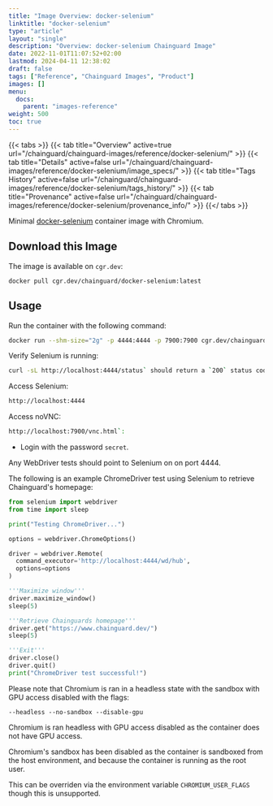 ```yaml
---
title: "Image Overview: docker-selenium"
linktitle: "docker-selenium"
type: "article"
layout: "single"
description: "Overview: docker-selenium Chainguard Image"
date: 2022-11-01T11:07:52+02:00
lastmod: 2024-04-11 12:38:02
draft: false
tags: ["Reference", "Chainguard Images", "Product"]
images: []
menu: 
  docs: 
    parent: "images-reference"
weight: 500
toc: true
---
```


{{< tabs >}}
{{< tab title="Overview" active=true url="/chainguard/chainguard-images/reference/docker-selenium/" >}}
{{< tab title="Details" active=false url="/chainguard/chainguard-images/reference/docker-selenium/image_specs/" >}}
{{< tab title="Tags History" active=false url="/chainguard/chainguard-images/reference/docker-selenium/tags_history/" >}}
{{< tab title="Provenance" active=false url="/chainguard/chainguard-images/reference/docker-selenium/provenance_info/" >}}
{{</ tabs >}}



<!--overview:start-->
Minimal [docker-selenium](https://github.com/SeleniumHQ/docker-selenium) container image with Chromium.
<!--overview:end-->

## Download this Image

The image is available on `cgr.dev`:

```
docker pull cgr.dev/chainguard/docker-selenium:latest
```


<!--body:start-->

## Usage

Run the container with the following command:

```bash
docker run --shm-size="2g" -p 4444:4444 -p 7900:7900 cgr.dev/chainguard/docker-selenium:latest
```

Verify Selenium is running:

```bash
curl -sL http://localhost:4444/status` should return a `200` status code, and the response body should contain `{"value":{"ready":true}}` with 1 `availability: UP` node.
```

Access Selenium:

```bash
http://localhost:4444
```

Access noVNC:

```bash
http://localhost:7900/vnc.html`:
```

* Login with the password `secret`.

Any WebDriver tests should point to Selenium on on port 4444.

The following is an example ChromeDriver test using Selenium to retrieve Chainguard's homepage:

```python
from selenium import webdriver
from time import sleep

print("Testing ChromeDriver...")

options = webdriver.ChromeOptions()

driver = webdriver.Remote(
  command_executor='http://localhost:4444/wd/hub',
  options=options
)

'''Maximize window'''
driver.maximize_window()
sleep(5)

'''Retrieve Chainguards homepage'''
driver.get("https://www.chainguard.dev/")
sleep(5)

'''Exit'''
driver.close()
driver.quit()
print("ChromeDriver test successful!")
```

Please note that Chromium is ran in a headless state with the sandbox with GPU access disabled with the flags:

```
--headless --no-sandbox --disable-gpu
```

Chromium is ran headless with GPU access disabled as the container does not have GPU access.

Chromium's sandbox has been disabled as the container is sandboxed from the host environment, and because the
container is running as the root user.

This can be overriden via the environment variable `CHROMIUM_USER_FLAGS` though this is unsupported.

<!--body:end-->

